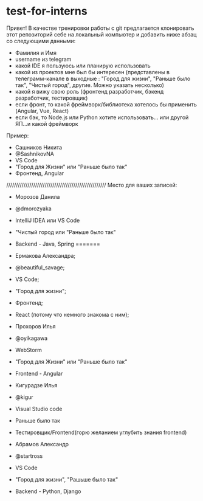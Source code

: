 # test-for-interns

Привет! 
В качестве тренировки работы с git предлагается 
клонировать этот репозиторий себе на локальный компьютер и добавить ниже абзац со следующими данными: 

- Фамилия и Имя
- username из telegram
- какой IDE я пользуюсь или планирую использовать 
- какой из проектов мне был бы интересен 
(представлены в телеграмм-канале в выходные : "Город для жизни", "Раньше было так", "Чистый город", другие. Можно указать несколько) 
- какой я вижу свою роль (фронтенд разработчик, бэкенд разработчик, тестировщик) 
- если фронт, то какой фреймворк/библиотека хотелось бы применить (Angular, Vue, React)
- если бэк, то Node.js или Python хотите использовать... или другой ЯП...и какой фреймворк 


Пример: 
- Cашников Никита
- @SashnikovNA
- VS Code
- "Город для Жизни" или "Раньше было так"
- Фронтенд, Angular


////////////////////////////////////////////////////
Место для ваших записей: 


- Морозов Данила
- @dmorozyaka
- IntelliJ IDEA или VS Code
- "Чистый город или "Раньше было так"
- Backend - Java, Spring
=======
- Ермакова Александра;
- @beautiful_savage;
- VS Code;
- "Город для жизни";
- Фронтенд;
- React (потому что немного знакома с ним);


- Прохоров Илья
- @oyikagawa
- WebStorm
- "Город для Жизни" или "Раньше было так"
- Frontend - Angular


- Кигурадзе Илья
- @kigur
- Visual Studio code
- Раньше было так
- Тестировщик/Frontend(горю желанием углубить знания frontend)


- Абрамов Александр
- @startross
- VS Code
- "Город для жизни", "Рашьше было так"
- Backend - Python, Django